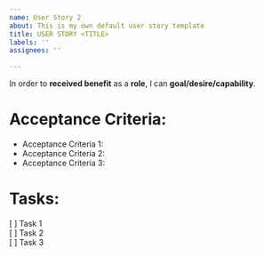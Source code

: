 ```yaml
---
name: User Story 2
about: This is my own default user story template
title: USER STORY <TITLE>
labels: ''
assignees: ''

---
```

In order to **received benefit** as a **role**, I can **goal/desire/capability**.

# Acceptance Criteria:
* Acceptance Criteria 1:
* Acceptance Criteria 2:
* Acceptance Criteria 3:

# Tasks:
[ ] Task 1 <br/>
[ ] Task 2 <br/>
[ ] Task 3 <br/>

